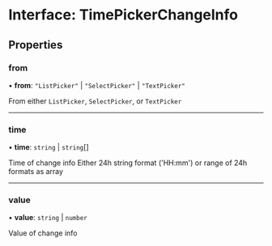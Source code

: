 # Interface: TimePickerChangeInfo

## Properties

### from

• **from**: ``"ListPicker"`` \| ``"SelectPicker"`` \| ``"TextPicker"``

From either `ListPicker`, `SelectPicker`, or `TextPicker`

___

### time

• **time**: `string` \| `string`[]

Time of change info
Either 24h string format ('HH:mm') or range of 24h formats as array

___

### value

• **value**: `string` \| `number`

Value of change info

